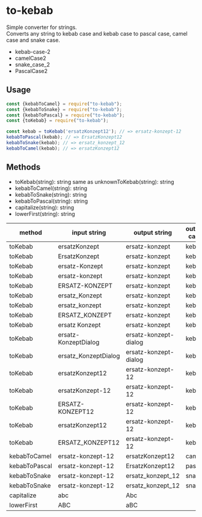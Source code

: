 # to-kebab

Simple converter for strings.  
Converts any string to kebab case and kebab case to pascal case, camel case and snake case.
- kebab-case-2
- camelCase2
- snake_case_2
- PascalCase2
    

## Usage

```javascript
const {kebabToCamel} = require("to-kebab");
const {kebabToSnake} = require("to-kebab");
const {kebabToPascal} = require("to-kebab");
const {toKebab} = require("to-kebab");

const kebab = toKebab('ersatzKonzept12'); // => ersatz-konzept-12
kebabToPascal(kebab); // => ErsatzKonzept12
kebabToSnake(kebab); // => ersatz_konzept_12
kebabToCamel(kebab); // => ersatzKonzept12
```

## Methods
- toKebab(string): string  same as unknownToKebab(string): string 
- kebabToCamel(string): string
- kebabToSnake(string): string
- kebabToPascal(string): string
- capitalize(string): string
- lowerFirst(string): string

| method        | input string   | output string  | output case |
|---------------|----------------|----------------|-------------|
| toKebab | ersatzKonzept  | ersatz-konzept | kebab       |
| toKebab | ErsatzKonzept  | ersatz-konzept | kebab       |
| toKebab | ersatz-Konzept | ersatz-konzept | kebab       |
| toKebab | ersatz-konzept | ersatz-konzept | kebab       |
| toKebab | ERSATZ-KONZEPT | ersatz-konzept | kebab       |
| toKebab | ersatz_Konzept | ersatz-konzept | kebab       |
| toKebab | ersatz_konzept | ersatz-konzept | kebab       |
| toKebab | ERSATZ_KONZEPT | ersatz-konzept | kebab       |
| toKebab | ersatz Konzept | ersatz-konzept | kebab       |
| toKebab | ersatz-KonzeptDialog | ersatz-konzept-dialog | kebab |
| toKebab | ersatz_KonzeptDialog | ersatz-konzept-dialog | kebab |
| toKebab | ersatzKonzept12  | ersatz-konzept-12 | kebab  |
| toKebab | ersatzKonzept-12 | ersatz-konzept-12 | kebab  |
| toKebab | ERSATZ-KONZEPT12 | ersatz-konzept-12 | kebab  |
| toKebab | ersatzKonzept12  | ersatz-konzept-12 | kebab  |
| toKebab | ERSATZ_KONZEPT12 | ersatz-konzept-12 | kebab  |
| kebabToCamel  | ersatz-konzept-12 | ersatzKonzept12  | camel  |
| kebabToPascal | ersatz-konzept-12 | ErsatzKonzept12  | pascal |
| kebabToSnake  | ersatz-konzept-12 | ersatz_konzept_12 | snake |
| kebabToSnake  | ersatz-konzept-12 | ersatz_konzept_12 | snake |
| capitalize  | abc | Abc |    |
| lowerFirst  | ABC | aBC |    |

